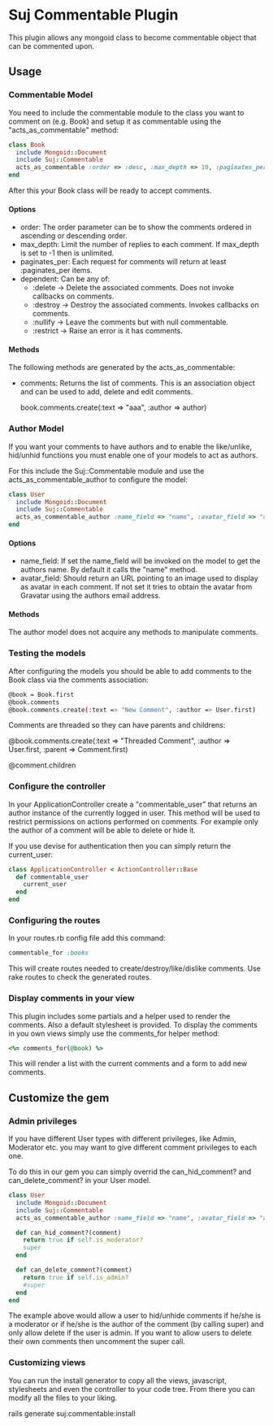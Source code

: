 # Suj Commentable Plugin

This plugin allows any mongoid class to become commentable object that can be
commented upon.

## Usage

### Commentable Model

You need to include the commentable module to the class you want to comment on
(e.g. Book) and setup it as commentable using the "acts_as_commentable" method:

```ruby
class Book
  include Mongoid::Document
  include Suj::Commentable
  acts_as_commentable :order => :desc, :max_depth => 10, :paginates_per => 10, :dependent => :destroy
end
```
After this your Book class will be ready to accept comments.

#### Options

 - order: The order parameter can be to show the comments ordered in ascending or descending order.
 - max_depth: Limit the number of replies to each comment. If max_depth is set to -1 then is unlimited.
 - paginates_per: Each request for comments will return at least :paginates_per items.
 - dependent: Can be any of:
   - :delete -> Delete the associated comments. Does not invoke callbacks on comments.
   - :destroy -> Destroy the associated comments. Invokes callbacks on comments.
   - :nullify -> Leave the comments but with null commentable.
   - :restrict -> Raise an error is it has comments.

#### Methods

The following methods are generated by the acts_as_commentable:

  - comments:  Returns the list of comments. This is an association object and
    can be used to add, delete and edit comments.

       book.comments.create(:text => "aaa", :author => author)

### Author Model

If you want your comments to have authors and to enable the like/unlike,
hid/unhid functions you must enable one of your models to act as authors.

For this include the Suj::Commentable module and use the
acts_as_commentable_author to configure the model:

```ruby
class User
  include Mongoid::Document
  include Suj::Commentable
  acts_as_commentable_author :name_field => "name", :avatar_field => "avatar"
end
```

#### Options

  - name_field: If set the name_field will be invoked on the model to get the
    authors name. By default it calls the "name" method.
  - avatar_field: Should return an URL pointing to an image used to display as
    avatar in each comment. If not set it tries to obtain the avatar from
    Gravatar using the authors email address.

#### Methods

  The author model does not acquire any methods to manipulate comments.

### Testing the models

After configuring the models you should be able to add comments to the Book
class via the comments association:

```bash
@book = Book.first
@book.comments
@book.comments.create(:text => "New Comment", :author => User.first)
```
Comments are threaded so they can have parents and childrens:

@book.comments.create(:text => "Threaded Comment", :author => User.first, :parent => Comment.first)

@comment.children

### Configure the controller

In your ApplicationController create a "commentable_user" that returns an
author instance of the currently logged in user. This method will be used to
restrict permissions on actions performed on comments. For example only the
author of a comment will be able to delete or hide it.

If you use devise for authentication then you can simply return the
current_user:

```ruby
class ApplicationController < ActionController::Base
  def commentable_user
    current_user
  end
end
```

### Configuring the routes

In your routes.rb config file add this command:

```ruby
commentable_for :books
```

This will create routes needed to create/destroy/like/dislike comments. Use
rake routes to check the generated routes.

### Display comments in your view

This plugin includes some partials and a helper used to render the comments.
Also a default stylesheet is provided. To display the comments in you own views
simply use the comments_for helper method:

```ruby
<%= comments_for(@book) %>
```

This will render a list with the current comments and a form to add new
comments.

## Customize the gem

### Admin privileges

If you have different User types with different privileges, like Admin,
Moderator etc. you may want to give different comment privileges to each one.

To do this in our gem you can simply overrid the can_hid_comment? and
can_delete_comment? in your User model. 

```ruby
class User
  include Mongoid::Document
  include Suj::Commentable
  acts_as_commentable_author :name_field => "name", :avatar_field => "avatar"

  def can_hid_comment?(comment)
    return true if self.is_moderator?
    super
  end

  def can_delete_comment?(comment)
    return true if self.is_admin?
    #super
  end
end
```

The example above would allow a user to hid/unhide comments if he/she is a
moderator or if he/she is the author of the comment (by calling super) and only
allow delete if the user is admin. If you want to allow users to delete their
own comments then uncomment the super call.

### Customizing views

You can run the install generator to copy all the views, javascript,
stylesheets and even the controller to your code tree. From there you can
modify all the files to your liking.

rails generate suj:commentable:install

